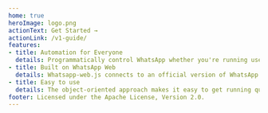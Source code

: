 ```yaml
---
home: true
heroImage: logo.png
actionText: Get Started →
actionLink: /v1-guide/
features:
- title: Automation for Everyone
  details: Programmatically control WhatsApp whether you're running user or business accounts.
- title: Built on WhatsApp Web
  details: Whatsapp-web.js connects to an official version of WhatsApp Web under the hood, reducing ban risks.
- title: Easy to use
  details: The object-oriented approach makes it easy to get running quickly.
footer: Licensed under the Apache License, Version 2.0.
---
```


